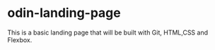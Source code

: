 # odin-landing-page

This is a basic landing page that will be built with Git, HTML,CSS and Flexbox.
